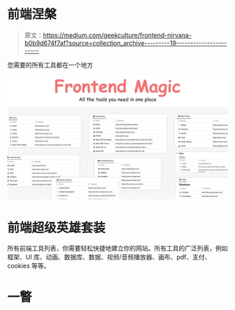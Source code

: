 # 前端涅槃

> 原文：<https://medium.com/geekculture/frontend-nirvana-b0b9d674f7af?source=collection_archive---------19----------------------->

您需要的所有工具都在一个地方

![](img/c3b40c5a1cd4538a1a8d3390539b446e.png)

# 前端超级英雄套装

所有前端工具列表，你需要轻松快捷地建立你的网站。所有工具的广泛列表，例如框架、UI 库、动画、数据库、数据、视频/音频播放器、画布、pdf、支付、cookies 等等。

# 一瞥